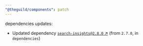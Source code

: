 ```yaml
---
"@theguild/components": patch
---
```

dependencies updates:
  - Updated dependency [`search-insights@2.8.0` ↗︎](https://www.npmjs.com/package/search-insights/v/2.8.0) (from `2.7.0`, in `dependencies`)

